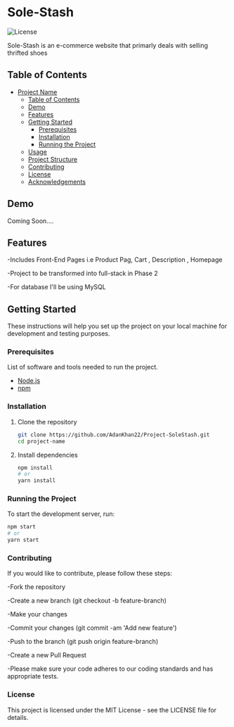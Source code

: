 # Sole-Stash

![License](https://img.shields.io/badge/license-MIT-blue.svg)

Sole-Stash is an e-commerce website that primarly deals with selling thrifted shoes

## Table of Contents

- [Project Name](#Sole-Stash)
  - [Table of Contents](#table-of-contents)
  - [Demo](#demo)
  - [Features](#features)
  - [Getting Started](#getting-started)
    - [Prerequisites](#prerequisites)
    - [Installation](#installation)
    - [Running the Project](#running-the-project)
  - [Usage](#usage)
  - [Project Structure](#project-structure)
  - [Contributing](#contributing)
  - [License](#license)
  - [Acknowledgements](#acknowledgements)

## Demo

Coming Soon....

## Features

-Includes Front-End Pages i.e Product Pag, Cart , Description , Homepage 

-Project to be transformed into full-stack in Phase 2 

-For database I'll be using MySQL

## Getting Started

These instructions will help you set up the project on your local machine for development and testing purposes.

### Prerequisites

List of software and tools needed to run the project.

- [Node.js](https://nodejs.org/en/download/) 
- [npm](https://www.npmjs.com/get-npm)

### Installation

1. Clone the repository

    ```bash
    git clone https://github.com/AdanKhan22/Project-SoleStash.git
    cd project-name
    ```

2. Install dependencies

    ```bash
    npm install
    # or
    yarn install
    ```

### Running the Project

To start the development server, run:

```bash
npm start
# or
yarn start
```

### Contributing

If you would like to contribute, please follow these steps:

-Fork the repository

-Create a new branch (git checkout -b feature-branch)

-Make your changes

-Commit your changes (git commit -am 'Add new feature')

-Push to the branch (git push origin feature-branch)

-Create a new Pull Request

-Please make sure your code adheres to our coding standards and has appropriate tests.


### License
This project is licensed under the MIT License - see the LICENSE file for details.
